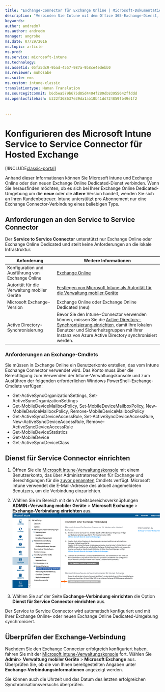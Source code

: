 ```yaml
---
title: "Exchange-Connector für Exchange Online | Microsoft-Dokumentation"
description: "Verbinden Sie Intune mit dem Office 365-Exchange-Dienst, um die Verwaltung mobiler Geräte (Mobile Device Management, MDM) mit Exchange ActiveSync zu unterstützen."
keywords: 
author: andredm7
ms.author: andredm
manager: angrobe
ms.date: 07/29/2016
ms.topic: article
ms.prod: 
ms.service: microsoft-intune
ms.technology: 
ms.assetid: 05fa5dc9-9bad-4557-987a-9b8ce4edebb0
ms.reviewer: muhosabe
ms.suite: ems
ms.custom: intune-classic
translationtype: Human Translation
ms.sourcegitcommit: b6d5ea579b675d85d4404f289db83055642ffddd
ms.openlocfilehash: b322f368637e39da1ab10b41dd724859fb49e1f2


---
```


# <a name="configure-the-intune-service-to-service-connector-for-exchange-online"></a>Konfigurieren des Microsoft Intune Service to Service Connector für Hosted Exchange

[!INCLUDE[classic-portal](../includes/classic-portal.md)]

Anhand dieser Informationen können Sie Microsoft Intune und Exchange Online oder den neuen Exchange Online Dedicated-Dienst verbinden. Wenn Sie herausfinden möchten, ob es sich bei Ihrer Exchange Online Dedicated-Umgebung um die **neue** oder die **ältere** Version handelt, wenden Sie sich an Ihren Kundenbetreuer. Intune unterstützt pro Abonnement nur eine Exchange Connector-Verbindung eines beliebigen Typs.

## <a name="service-to-service-connector-requirements"></a>Anforderungen an den Service to Service Connector
Der **Service to Service Connector** unterstützt nur Exchange Online oder Exchange Online Dedicated und stellt keine Anforderungen an die lokale Infrastruktur.

|Anforderung|Weitere Informationen|
|---------------|--------------------|
|Konfiguration und Ausführung von Exchange Online|[Exchange Online](https://technet.microsoft.com/library/jj200580.aspx) |
|Autorität für die Verwaltung mobiler Geräte| [Festlegen von Microsoft Intune als Autorität für die Verwaltung mobiler Geräte](prerequisites-for-enrollment.md#step-2-set-mdm-authority)|
|Microsoft Exchange-Version|Exchange Online oder Exchange Online Dedicated (neu)|
|Active Directory-Synchronisierung|Bevor Sie den Intune-Connector verwenden können, müssen Sie die [Active Directory-Synchronisierung einrichten](/intune/get-started/start-with-a-paid-subscription-to-microsoft-intune-step-3), damit Ihre lokalen Benutzer und Sicherheitsgruppen mit Ihrer Instanz von Azure Active Directory synchronisiert werden.|

### <a name="exchange-cmdlet-requirements"></a>Anforderungen an Exchange-Cmdlets

Sie müssen in Exchange Online ein Benutzerkonto erstellen, das vom Intune Exchange Connector verwendet wird. Das Konto muss über die Berechtigung zum Verwenden der Intune-Verwaltungskonsole und zum Ausführen der folgenden erforderlichen Windows PowerShell-Exchange-Cmdlets verfügen:

 - Get-ActiveSyncOrganizationSettings, Set-ActiveSyncOrganizationSettings
 - Get-MobileDeviceMailboxPolicy, Set-MobileDeviceMailboxPolicy, New-MobileDeviceMailboxPolicy, Remove-MobileDeviceMailboxPolicy
 - Get-ActiveSyncDeviceAccessRule, Set-ActiveSyncDeviceAccessRule, New-ActiveSyncDeviceAccessRule, Remove-ActiveSyncDeviceAccessRule
 - Get-MobileDeviceStatistics
 - Get-MobileDevice
 - Get-ActiveSyncDeviceClass

## <a name="set-up-the-service-to-service-connector"></a>Dienst für Service Connector einrichten

1. Öffnen Sie die [Microsoft Intune-Verwaltungskonsole](http://manage.microsoft.com) mit einem Benutzerkonto, das über Administratorrechten für Exchange und Berechtigungen für die [zuvor genannten](#exchange-cmdlet-requirements) Cmdlets verfügt. Microsoft Intune verwendet die E-Mail-Adresse des aktuell angemeldeten Benutzers, um die Verbindung einzurichten.

2.  Wählen Sie im Bereich mit den Arbeitsbereichsverknüpfungen **ADMIN**>**Verwaltung mobiler Geräte** > **Microsoft Exchange** > **Exchange-Verbindung einrichten** aus.
![Seite „Service to Service Connector einrichten“](../media/intunesa5cservicetoserviceconnector.png)

3.  Wählen Sie auf der Seite **Exchange-Verbindung einrichten** die Option **Dienst für Service Connector einrichten** aus.


Der Service to Service Connector wird automatisch konfiguriert und mit Ihrer Exchange Online- oder neuen Exchange Online Dedicated-Umgebung synchronisiert.

## <a name="validate-your-exchange-connection"></a>Überprüfen der Exchange-Verbindung

Nachdem Sie den Exchange Connector erfolgreich konfiguriert haben, fahren Sie mit der [Microsoft Intune-Verwaltungskonsole](http://manage.microsoft.com) fort. Wählen Sie **Admin**> **Verwaltung mobiler Geräte** > **Microsoft Exchange** aus. Überprüfen Sie, ob die von Ihnen bereitgestellten Angaben unter **Exchange-Verbindungsinformationen** angezeigt werden.

Sie können auch die Uhrzeit und das Datum des letzten erfolgreichen Synchronisationsversuchs überprüfen.



<!--HONumber=Dec16_HO2-->


